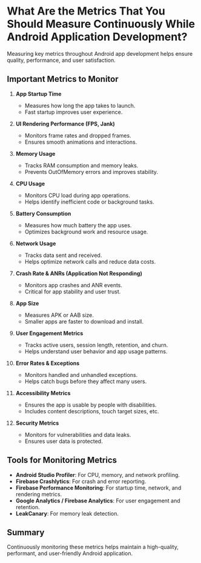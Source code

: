 # What Are the Metrics That You Should Measure Continuously While Android Application Development?

Measuring key metrics throughout Android app development helps ensure quality, performance, and user satisfaction.

## Important Metrics to Monitor

1. **App Startup Time**
   - Measures how long the app takes to launch.
   - Fast startup improves user experience.

2. **UI Rendering Performance (FPS, Jank)**
   - Monitors frame rates and dropped frames.
   - Ensures smooth animations and interactions.

3. **Memory Usage**
   - Tracks RAM consumption and memory leaks.
   - Prevents OutOfMemory errors and improves stability.

4. **CPU Usage**
   - Monitors CPU load during app operations.
   - Helps identify inefficient code or background tasks.

5. **Battery Consumption**
   - Measures how much battery the app uses.
   - Optimizes background work and resource usage.

6. **Network Usage**
   - Tracks data sent and received.
   - Helps optimize network calls and reduce data costs.

7. **Crash Rate & ANRs (Application Not Responding)**
   - Monitors app crashes and ANR events.
   - Critical for app stability and user trust.

8. **App Size**
   - Measures APK or AAB size.
   - Smaller apps are faster to download and install.

9. **User Engagement Metrics**
   - Tracks active users, session length, retention, and churn.
   - Helps understand user behavior and app usage patterns.

10. **Error Rates & Exceptions**
    - Monitors handled and unhandled exceptions.
    - Helps catch bugs before they affect many users.

11. **Accessibility Metrics**
    - Ensures the app is usable by people with disabilities.
    - Includes content descriptions, touch target sizes, etc.

12. **Security Metrics**
    - Monitors for vulnerabilities and data leaks.
    - Ensures user data is protected.

## Tools for Monitoring Metrics

- **Android Studio Profiler**: For CPU, memory, and network profiling.
- **Firebase Crashlytics**: For crash and error reporting.
- **Firebase Performance Monitoring**: For startup time, network, and rendering metrics.
- **Google Analytics / Firebase Analytics**: For user engagement and retention.
- **LeakCanary**: For memory leak detection.

## Summary

Continuously monitoring these metrics helps maintain a high-quality, performant, and user-friendly Android application.
